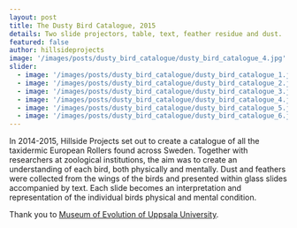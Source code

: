 ```yaml
---
layout: post
title: The Dusty Bird Catalogue, 2015
details: Two slide projectors, table, text, feather residue and dust.
featured: false
author: hillsideprojects
image: '/images/posts/dusty_bird_catalogue/dusty_bird_catalogue_4.jpg'
slider:
  - image: '/images/posts/dusty_bird_catalogue/dusty_bird_catalogue_1.jpg'
  - image: '/images/posts/dusty_bird_catalogue/dusty_bird_catalogue_2.jpg'
  - image: '/images/posts/dusty_bird_catalogue/dusty_bird_catalogue_3.jpg'
  - image: '/images/posts/dusty_bird_catalogue/dusty_bird_catalogue_4.jpg'
  - image: '/images/posts/dusty_bird_catalogue/dusty_bird_catalogue_5.jpg'
  - image: '/images/posts/dusty_bird_catalogue/dusty_bird_catalogue_6.jpg'
---
```


In 2014-2015, Hillside Projects set out to create a catalogue of all the taxidermic European Rollers found across Sweden. Together with researchers at zoological institutions, the aim was to create an understanding of each bird, both physically and mentally. Dust and feathers were collected from the wings of the birds and presented within glass slides accompanied by text.  Each slide becomes an interpretation and representation of the individual birds physical and mental condition.

Thank you to <a href="http://www.evolutionsmuseet.uu.se/" target="blank">Museum of Evolution of Uppsala University</a>.
